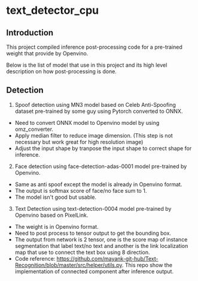 # text_detector_cpu

## Introduction

This project compiled inference post-processing code for a pre-trained weight that provide by Openvino.

Below is the list of model that use in this project and its high level description on how post-processing is done.

## Detection

1. Spoof detection using MN3 model based on Celeb Anti-Spoofing dataset pre-trained by some guy using Pytorch converted to ONNX.
  - Need to convert ONNX model to Openvino model by using omz_converter.
  - Apply median filter to reduce image dimension. (This step is not necessary but work great for high resolution image)
  - Adjust the input shape by tranpose the input shape to correct shape for inference.

2. Face detection using face-detection-adas-0001 model pre-trained by Openvino.
  - Same as anti spoof except the model is already in Openvino format.
  - The output is softmax score of face/no face sum to 1.
  - The model isn't good but usable.

3. Text Detection using text-detection-0004 model pre-trained by Openvino based on PixelLink.
  - The weight is in Openvino format.
  - Need to post process to tensor output to get the bounding box.
  - The output from network is 2 tensor, one is the score map of instance segmentation that label text/no text and another is the link localization map that use to connect the text box using 8 direction.
  - Code reference: https://github.com/mayank-git-hub/Text-Recognition/blob/master/src/helper/utils.py. This repo show the implementation of connected component after inference output.
